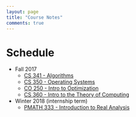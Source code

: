 ```yaml
---
layout: page
title: "Course Notes"
comments: true
---
```


# Schedule

* Fall 2017
    * [CS 341 - Algorithms](cs341/2017-07-09-test)
    * [CS 350 - Operating Systems]()  
    * [CO 250 - Intro to Optimization]()
    * [CS 360 - Intro to the Theory of Computing]()
* Winter 2018 (internship term)
    <!-- * [ENGL 101B - Introduction to Rhetorical Studies](engl101b/2018-01-09-engl101b) -->
    * [PMATH 333 - Introduction to Real Analysis](pmath333/2018-01-09-p)
    
